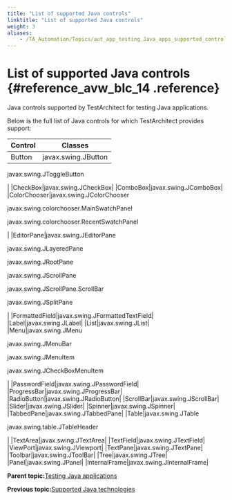 ```yaml
--- 
title: "List of supported Java controls"
linktitle: "List of supported Java controls"
weight: 3
aliases: 
    - /TA_Automation/Topics/aut_app_testing_Java_apps_supported_controls.html
---
```

# List of supported Java controls {#reference_avw_blc_14 .reference}

Java controls supported by TestArchitect for testing Java applications.

Below is the full list of Java controls for which TestArchitect provides support:

|Control|Classes|
|-------|-------|
|Button|javax.swing.JButton

 javax.swing.JToggleButton

|
|CheckBox|javax.swing.JCheckBox|
|ComboBox|javax.swing.JComboBox|
|ColorChooser|javax.swing.JColorChooser

 javax.swing.colorchooser.MainSwatchPanel

 javax.swing.colorchooser.RecentSwatchPanel

|
|EditorPane|javax.swing.JEditorPane

 javax.swing.JLayeredPane

 javax.swing.JRootPane

 javax.swing.JScrollPane

 javax.swing.JScrollPane.ScrollBar

 javax.swing.JSplitPane

|
|FormattedField|javax.swing.JFormattedTextField|
|Label|javax.swing.JLabel|
|List|javax.swing.JList|
|Menu|javax.swing.JMenu

 javax.swing.JMenuBar

 javax.swing.JMenuItem

 javax.swing.JCheckBoxMenuItem

|
|PasswordField|javax.swing.JPasswordField|
|ProgressBar|javax.swing.JProgressBar|
|RadioButton|javax.swing.JRadioButton|
|ScrollBar|javax.swing.JScrollBar|
|Slider|javax.swing.JSlider|
|Spinner|javax.swing.JSpinner|
|TabbedPane|javax.swing.JTabbedPane|
|Table|javax.swing.JTable

 javax.swing.table.JTableHeader

|
|TextArea|javax.swing.JTextArea|
|TextField|javax.swing.JTextField|
|ViewPort|javax.swing.JViewport|
|TextPane|javax.swing.JTextPane|
|Toolbar|javax.swing.JToolBar|
|Tree|javax.swing.JTree|
|Panel|javax.swing.JPanel|
|InternalFrame|javax.swing.JInternalFrame|

**Parent topic:**[Testing Java applications](../../TA_Automation/Topics/aut_app_testing_Java_apps.html)

**Previous topic:**[Supported Java technologies](../../TA_Automation/Topics/aut_app_testing_Java_apps_supported_technology.html)


